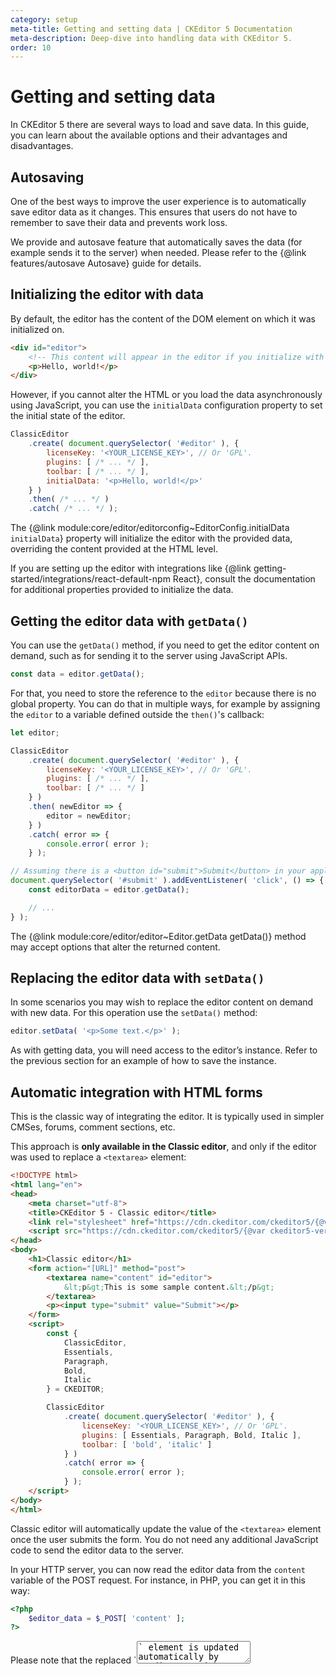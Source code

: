 ```yaml
---
category: setup
meta-title: Getting and setting data | CKEditor 5 Documentation
meta-description: Deep-dive into handling data with CKEditor 5.
order: 10
---
```


# Getting and setting data

In CKEditor&nbsp;5 there are several ways to load and save data. In this guide, you can learn about the available options and their advantages and disadvantages.

## Autosaving

One of the best ways to improve the user experience is to automatically save editor data as it changes. This ensures that users do not have to remember to save their data and prevents work loss.

We provide and autosave feature that automatically saves the data (for example sends it to the server) when needed. Please refer to the {@link features/autosave Autosave} guide for details.

## Initializing the editor with data

By default, the editor has the content of the DOM element on which it was initialized on.

```html
<div id="editor">
	<!-- This content will appear in the editor if you initialize with this element. -->
	<p>Hello, world!</p>
</div>
```

However, if you cannot alter the HTML or you load the data asynchronously using JavaScript, you can use the `initialData` configuration property to set the initial state of the editor.

```js
ClassicEditor
	.create( document.querySelector( '#editor' ), {
		licenseKey: '<YOUR_LICENSE_KEY>', // Or 'GPL'.
		plugins: [ /* ... */ ],
		toolbar: [ /* ... */ ],
		initialData: '<p>Hello, world!</p>'
	} )
	.then( /* ... */ )
	.catch( /* ... */ );
```

The {@link module:core/editor/editorconfig~EditorConfig.initialData `initialData`} property will initialize the editor with the provided data, overriding the content provided at the HTML level.

If you are setting up the editor with integrations like {@link getting-started/integrations/react-default-npm React}, consult the documentation for additional properties provided to initialize the data.

## Getting the editor data with `getData()`

You can use the `getData()` method, if you need to get the editor content on demand, such as for sending it to the server using JavaScript APIs.

```js
const data = editor.getData();
```

For that, you need to store the reference to the `editor` because there is no global property. You can do that in multiple ways, for example by assigning the `editor` to a variable defined outside the `then()`'s callback:

```js
let editor;

ClassicEditor
	.create( document.querySelector( '#editor' ), {
		licenseKey: '<YOUR_LICENSE_KEY>', // Or 'GPL'.
		plugins: [ /* ... */ ],
		toolbar: [ /* ... */ ]
	} )
	.then( newEditor => {
		editor = newEditor;
	} )
	.catch( error => {
		console.error( error );
	} );

// Assuming there is a <button id="submit">Submit</button> in your application.
document.querySelector( '#submit' ).addEventListener( 'click', () => {
	const editorData = editor.getData();

	// ...
} );
```

The {@link module:core/editor/editor~Editor.getData getData()} method may accept options that alter the returned content.

## Replacing the editor data with `setData()`

In some scenarios you may wish to replace the editor content on demand with new data. For this operation use the `setData()` method:

```js
editor.setData( '<p>Some text.</p>' );
```

As with getting data, you will need access to the editor’s instance. Refer to the previous section for an example of how to save the instance.

## Automatic integration with HTML forms

This is the classic way of integrating the editor. It is typically used in simpler CMSes, forums, comment sections, etc.

This approach is **only available in the Classic editor**, and only if the editor was used to replace a `<textarea>` element:

```html
<!DOCTYPE html>
<html lang="en">
<head>
	<meta charset="utf-8">
	<title>CKEditor 5 - Classic editor</title>
	<link rel="stylesheet" href="https://cdn.ckeditor.com/ckeditor5/{@var ckeditor5-version}/ckeditor5.css" />
	<script src="https://cdn.ckeditor.com/ckeditor5/{@var ckeditor5-version}/ckeditor5.umd.js"></script>
</head>
<body>
	<h1>Classic editor</h1>
	<form action="[URL]" method="post">
		<textarea name="content" id="editor">
			&lt;p&gt;This is some sample content.&lt;/p&gt;
		</textarea>
		<p><input type="submit" value="Submit"></p>
	</form>
	<script>
	  	const {
			ClassicEditor,
			Essentials,
			Paragraph,
			Bold,
			Italic
		} = CKEDITOR;

		ClassicEditor
			.create( document.querySelector( '#editor' ), {
				licenseKey: '<YOUR_LICENSE_KEY>', // Or 'GPL'.
				plugins: [ Essentials, Paragraph, Bold, Italic ],
				toolbar: [ 'bold', 'italic' ]
			} )
			.catch( error => {
				console.error( error );
			} );
	</script>
</body>
</html>
```

Classic editor will automatically update the value of the `<textarea>` element once the user submits the form. You do not need any additional JavaScript code to send the editor data to the server.

In your HTTP server, you can now read the editor data from the `content` variable of the POST request. For instance, in PHP, you can get it in this way:

```php
<?php
	$editor_data = $_POST[ 'content' ];
?>
```

<info-box>
	Please note that the replaced `<textarea>` element is updated automatically by CKEditor straight before the submission. If you need to access the `<textarea>` value programmatically with JavaScript (e.g. in the `onsubmit` handler to validate the entered data), there is a chance that the `<textarea>` element would still store the original data. In order to update the value of the replaced `<textarea>`, use the {@link module:editor-classic/classiceditor~ClassicEditor#updateSourceElement `editor.updateSourceElement()`} method.

	If you need to get the actual data from CKEditor at any moment using JavaScript, use the {@link module:editor-classic/classiceditor~ClassicEditor#getData `editor.getData()`} method as described in the next section.
</info-box>

When you print the data from the database to a `<textarea>` element in an HTML page, you need to encode it correctly. For instance, if you use PHP then a minimal solution would look like this:

```php
<?php
	$data = htmlspecialchars("<p>Hello, world!</p>", ENT_QUOTES, 'UTF-8');
?>

<textarea name="content" id="editor"><?= $data ?></textarea>
```

Thanks to that, the `<textarea>` will be printed out like this:

```html
<textarea>&lt;p&gt;Hello, world!&lt;/p&gt;</textarea>
```

Instead of being printed like this:

```html
<textarea><p>Hello, world!</p></textarea>
```

While simple content like that mentioned above does not itself require to be encoded, encoding the data will prevent losing text like `<` or `<IMPORTANT>`.

## Updating the source element

If the source element is not `<textarea>`, CKEditor 5 clears its content after the editor is destroyed. However, if you would like to enable updating the source element with the output coming from the data pipeline, you can use the {@link module:core/editor/editorconfig~EditorConfig#updateSourceElementOnDestroy `updateSourceElementOnDestroy`} configuration option.

```js
ClassicEditor
	.create( document.querySelector( '#editor' ), {
		// ...
		updateSourceElementOnDestroy: true
	} );
```

<info-box warning>
	Enabling the `updateSourceElementOnDestroy` option in your configuration might have some security implications, depending on the plugins you use. While the editing view is secured, there might be some unsafe content in the data output, so enable this option only if you know what you are doing. Be especially careful when using the Markdown, General HTML Support, and HTML embed features.
</info-box>

## Alerting users exiting the page

An additional concern when integrating the editor into your website is that the user may mistakenly leave before saving the data. This problem is automatically handled by the {@link features/autosave autosave feature}, but if you do not use it and instead choose different integration methods, you should consider handling these two scenarios:

* The user leaves the page before saving the data (e.g. mistakenly closes a tab or clicks some link).
* The user saved the data, but there are some pending actions like an image upload.

To handle the former situation you can listen to the native [`window#beforeunload`](https://developer.mozilla.org/en-US/docs/Web/Events/beforeunload) event. The latter situation can be handled by using the CKEditor&nbsp;5 {@link module:core/pendingactions~PendingActions} plugin.

### Demo

The example below shows how all these mechanisms can be used together to enable or disable a "Save" button and block the user from leaving the page without saving the data.

<code-switcher>
```js
import { ClassicEditor, PendingActions } from 'ckeditor5';

let isDirty = false;

ClassicEditor
	.create( document.querySelector( '#editor' ), {
		plugins: [
			PendingActions,

			// ... other plugins
		]
	} )
	.then( editor => {
		window.editor = editor;

		handleStatusChanges( editor );
		handleSaveButton( editor );
		handleBeforeunload( editor );
	} )
	.catch( err => {
		console.error( err.stack );
	} );

// Handle clicking the "Save" button by sending the data to a
// fake HTTP server (emulated here with setTimeout()).
function handleSaveButton( editor ) {
	const saveButton = document.querySelector( '#save' );
	const pendingActions = editor.plugins.get( 'PendingActions' );

	saveButton.addEventListener( 'click', evt => {
		const data = editor.getData();

		// Register the action of saving the data as a "pending action".
		// All asynchronous actions related to the editor are tracked like this,
		// so later on you only need to check `pendingActions.hasAny` to check
		// whether the editor is busy or not.
		const action = pendingActions.add( 'Saving changes' );

		evt.preventDefault();

		// Save the data to a fake HTTP server.
		setTimeout( () => {
			pendingActions.remove( action );

			// Reset isDirty only if the data did not change in the meantime.
			if ( data == editor.getData() ) {
				isDirty = false;
			}

			updateStatus( editor );
		}, HTTP_SERVER_LAG );
	} );
}

// Listen to new changes (to enable the "Save" button) and to
// pending actions (to show the spinner animation when the editor is busy).
function handleStatusChanges( editor ) {
	editor.plugins.get( 'PendingActions' ).on( 'change:hasAny', () => updateStatus( editor ) );

	editor.model.document.on( 'change:data', () => {
		isDirty = true;

		updateStatus( editor );
	} );
}

// If the user tries to leave the page before the data is saved, ask
// them whether they are sure they want to proceed.
function handleBeforeunload( editor ) {
	const pendingActions = editor.plugins.get( 'PendingActions' );

	window.addEventListener( 'beforeunload', evt => {
		if ( pendingActions.hasAny ) {
			evt.preventDefault();
		}
	} );
}

function updateStatus( editor ) {
	const saveButton = document.querySelector( '#save' );

	// Disables the "Save" button when the data on the server is up to date.
	if ( isDirty ) {
		saveButton.classList.add( 'active' );
	} else {
		saveButton.classList.remove( 'active' );
	}

	// Shows the spinner animation.
	if ( editor.plugins.get( 'PendingActions' ).hasAny ) {
		saveButton.classList.add( 'saving' );
	} else {
		saveButton.classList.remove( 'saving' );
	}
}
```
</code-switcher>

How to understand this demo:

* The button changes to "Saving..." when the data is being sent to the server or there are any other pending actions (e.g. an image being uploaded).
* You will be asked whether you want to leave the page if an image is being uploaded or the data has not been saved successfully yet. You can test that by dropping a big image into the editor or changing the "HTTP server lag" to a high value (e.g. 9000ms) and clicking the "Save" button. These actions will make the editor "busy" for a longer time &ndash; try leaving the page then.

{@snippet installation/getting-and-setting-data/manualsave}

**Serwer data:**

<ck:code-block id='snippet-manualsave-console' language='plain'></ck:code-block>
